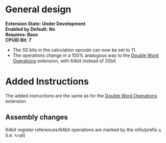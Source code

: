 # General design

**Extension State: Under Development**  
**Enabled by Default: *No***  
**Requires: Base**  
**CPUID Bit: 7**  

- The SS bits in the calculation opcode can now be set to 11.
- The operations change in a 100% analogous way to the [Double Word Operations](../double-word-operations) extension, with 64bit instead of 32bit.

# Added Instructions

The added instructions are the same as for the [Double Word Operations](../double-word-operations) extension.

## Assembly changes

64bit register references/64bit operations are marked by the infix/prefix `q` (i.e. `%rq0`)